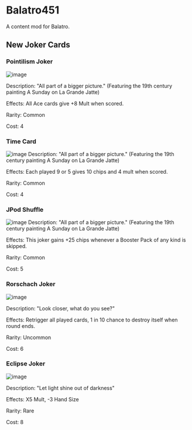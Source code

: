 # Balatro451
 A content mod for Balatro.

 ## New Joker Cards
 ### Pointilism Joker
 ![image](https://github.com/user-attachments/assets/6de557e0-0cdb-4a70-8b19-1594cc1c5329)
 
 Description: "All part of a bigger picture." (Featuring the 19th century painting A Sunday on La Grande Jatte)
 
 Effects: All Ace cards give +8 Mult when scored.
 
 Rarity: Common
 
 Cost: 4

 ### Time Card
 ![image](https://github.com/user-attachments/assets/ffbdab5e-032c-4864-a2b6-2614e3e80641)
 Description: "All part of a bigger picture." (Featuring the 19th century painting A Sunday on La Grande Jatte)
 
 Effects: Each played 9 or 5 gives 10 chips and 4 mult when scored.
 
 Rarity: Common
 
 Cost: 4

 ### JPod Shuffle
 ![image](https://github.com/user-attachments/assets/6bf38d45-d645-48c1-a7b5-e69f90f97917)
 Description: "All part of a bigger picture." (Featuring the 19th century painting A Sunday on La Grande Jatte)
 
 Effects: This joker gains +25 chips whenever a Booster Pack of any kind is skipped.
 
 Rarity: Common
 
 Cost: 5


 ### Rorschach Joker
 ![image](https://github.com/user-attachments/assets/7ded319d-3278-4bd2-a051-89c9bd310ef2)
 
 Description: "Look closer, what do you see?"
 
 Effects: Retrigger all played cards, 1 in 10 chance to destroy itself when round ends.
 
 Rarity: Uncommon
 
 Cost: 6


 ### Eclipse Joker
 ![image](https://github.com/user-attachments/assets/c8a2d499-aafa-4394-a514-1f06e6f10ad4)
 
 Description: "Let light shine out of darkness"
 
 Effects: X5 Mult, -3 Hand Size
 
 Rarity: Rare
 
 Cost: 8

 
